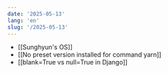 ```yaml
---
date: '2025-05-13'
lang: 'en'
slug: '/2025-05-13'
---
```


- [[Sunghyun's OS]]
- [[No preset version installed for command yarn]]
- [[blank=True vs null=True in Django]]
